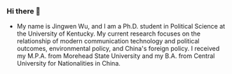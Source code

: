 ### Hi there 👋

- My name is Jingwen Wu, and I am a Ph.D. student in Political Science at the University of Kentucky. My current research focuses on the relationship of modern communication technology and political outcomes, environmental policy, and China's foreign policy. I received my M.P.A. from Morehead State University and my B.A. from Central University for Nationalities in China.



<!--
**jwu12351/jwu12351** is a ✨ _special_ ✨ repository because its `README.md` (this file) appears on your GitHub profile.
Here are some ideas to get you started:
- 🔭 I’m currently working on ...
- 🌱 I’m currently learning ...
- 👯 I’m looking to collaborate on ...
- 🤔 I’m looking for help with ...
- 💬 Ask me about ...
- 📫 How to reach me: ...
- 😄 Pronouns: ...
- ⚡ Fun fact: ...
-->
